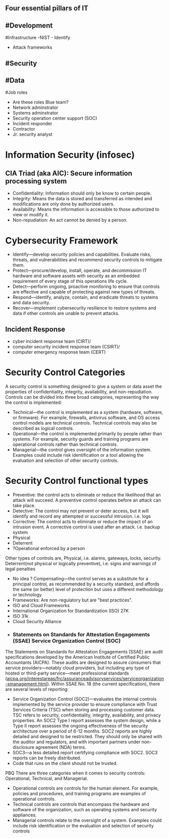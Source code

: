 ## Four essential pillars of IT
#Development
-

#Infrastructure
-NIST
	- Identify
- Attack frameworks	


#Security
-

#Data
-


#Job roles
- Are these roles Blue team?
- Network adminstrator
- Systems adminstrator
- Security operation center support (SOC)
- Incident responder
- Contractor
- Jr. security analyst

# Information Security (infosec)
## CIA Triad (aka AIC):  Secure information processing system
- Confidentiality: Information should only be know to certain people.
- Integrity:  Means the data is stored and transferred as intended and modifications are only done by authorized users.
- Availability:  Means the information is accessible to those authorized to view or modify it.
- Non-repudiation: An act cannot be denied by a person.

# Cybersecurity Framework
-   Identify—develop security policies and capabilities. Evaluate risks, threats, and vulnerabilities and recommend security controls to mitigate them.
-   Protect—procure/develop, install, operate, and decommission IT hardware and software assets with security as an embedded requirement of every stage of this operations life cycle.
-   Detect—perform ongoing, proactive monitoring to ensure that controls are effective and capable of protecting against new types of threats.
-   Respond—identify, analyze, contain, and eradicate threats to systems and data security.
-   Recover—implement cybersecurity resilience to restore systems and data if other controls are unable to prevent attacks.

## Incident Response
- cyber incident response team (CIRT)/
- computer security incident response team (CSIRT)/
- computer emergency response team (CERT)

# Security Control Categories
A security control is something designed to give a system or data asset the properties of confidentiality, integrity, availability, and non-repudiation. Controls can be divided into three broad categories, representing the way the control is implemented:

-   Technical—the control is implemented as a system (hardware, software, or firmware). For example, firewalls, antivirus software, and OS access control models are technical controls. Technical controls may also be described as logical controls.
-   Operational—the control is implemented primarily by people rather than systems. For example, security guards and training programs are operational controls rather than technical controls.
-   Managerial—the control gives oversight of the information system. Examples could include risk identification or a tool allowing the evaluation and selection of other security controls.

# Security Control functional types
- Preventive: the control acts to eliminate or reduce the likelihood that an attack will succeed.  A preventive control operates before an attack can take place.
- Detective:  The control may not prevent or deter access, but it will identify and record any attempted or successful intrusion. i.e. logs
- Corrective:  The control acts to eliminate or reduce the impact of an intrusion event.  A corrective control is used after an attack. i.e. backup system
- Physical
- Deterrent
- ?Operational enforced by a person

Other types of controls are, Physical, i.e. alarms, gateways, locks, security.  Deterrent(not physical or logically preventive), i.e. signs and warnings of legal penalties

- No idea ? Compensating—the control serves as a substitute for a principal control, as recommended by a security standard, and affords the same (or better) level of protection but uses a different methodology or technology.
- Frameworks:  Are non-regulatory but are "best practices".
- ISO and Cloud Frameworks
- International Organization for Standardization (ISO) 27K
- ISO 31k
- Cloud Security Alliance
- ### Statements on Standards for Attestation Engagements (SSAE) Service Organization Control (SOC)

The Statements on Standards for Attestation Engagements (SSAE) are audit specifications developed by the American Institute of Certified Public Accountants (AICPA). These audits are designed to assure consumers that service providers—notably cloud providers, but including any type of hosted or third-party service—meet professional standards ([aicpa.org/interestareas/frc/assuranceadvisoryservices/serviceorganization-smanagement.html](https://www.aicpa.org/interestareas/frc/assuranceadvisoryservices/serviceorganization-smanagement.html)). Within SSAE No. 18 (the current specification), there are several levels of reporting:

-   Service Organization Control (SOC2)—evaluates the internal controls implemented by the service provider to ensure compliance with Trust Services Criteria (TSC) when storing and processing customer data. TSC refers to security, confidentiality, integrity, availability, and privacy properties. An SOC2 Type I report assesses the system design, while a Type II report assesses the ongoing effectiveness of the security architecture over a period of 6-12 months. SOC2 reports are highly detailed and designed to be restricted. They should only be shared with the auditor and regulators, and with important partners under non-disclosure agreement (NDA) terms.
-   SOC3—a less detailed report certifying compliance with SOC2. SOC3 reports can be freely distributed.
-   Code that runs on the client should not be trusted.


PBQ
There are three categories when it comes to security controls:  Operational, Technical, and Managerial.
- Operational controls are controls for the human element.  For example, policies and procedures, and training programs are examples of operational controls.
- Technical controls are controls that encompass the hardware and software of the organization, such as operating systems and security appliances.
- Managerial controls relate to the oversight of a system.  Examples could include risk identification or the evaluation and selection of security controls 
